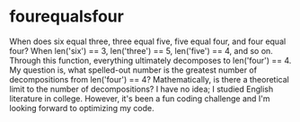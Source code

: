 # fourequalsfour
When does six equal three, three equal five, five equal four, and four equal four? When len('six') == 3, len('three') == 5, len('five') == 4, and so on. Through this function, everything ultimately decomposes to len('four') == 4.  My question is, what spelled-out number is the greatest number of decompositions from len('four') == 4? Mathematically, is there a theoretical limit to the number of decompositions? I have no idea; I studied English literature in college. However, it's been a fun coding challenge and I'm looking forward to optimizing my code.
